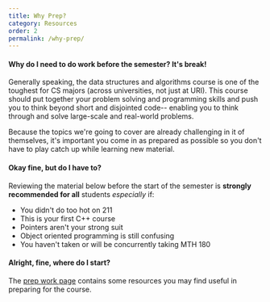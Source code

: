 ```yaml
---
title: Why Prep?
category: Resources
order: 2
permalink: /why-prep/
---
```


#### Why do I need to do work before the semester? It's break!
Generally speaking, the data structures and algorithms course is one of the toughest for CS majors (across universities, not just at URI). This course should put together your problem solving and programming skills and push you to think beyond short and disjointed code-- enabling you to think through and solve large-scale and real-world problems.

Because the topics we're going to cover are already challenging in it of themselves, it's important you come in as prepared as possible so you don't have to play catch up while learning new material.

#### Okay fine, but do I **have** to?
Reviewing the material below before the start of the semester is **strongly recommended for all** students *especially* if:
- You didn't do too hot on 211
- This is your first C++ course 
- Pointers aren't your strong suit
- Object oriented programming is still confusing
- You haven't taken or will be concurrently taking MTH 180 

#### Alright, fine, where do I start?
The [prep work page](/prep) contains some resources you may find useful in preparing for the course.